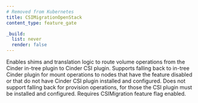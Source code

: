 ```yaml
---
# Removed from Kubernetes
title: CSIMigrationOpenStack
content_type: feature_gate

_build:
  list: never
  render: false
---
```

Enables shims and translation logic to route volume
operations from the Cinder in-tree plugin to Cinder CSI plugin. Supports
falling back to in-tree Cinder plugin for mount operations to nodes that have
the feature disabled or that do not have Cinder CSI plugin installed and
configured. Does not support falling back for provision operations, for those
the CSI plugin must be installed and configured. Requires CSIMigration
feature flag enabled.
